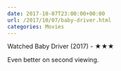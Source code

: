 ```yaml
---
date: 2017-10-07T23:00:00+00:00
url: /2017/10/07/baby-driver.html
categories: Movies
---
```

Watched Baby Driver (2017) - ★★★

Even better on second viewing.


